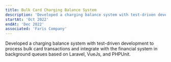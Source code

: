 ```yaml
---
title: Bulk Card Charging Balance System
description: 'Developed a charging balance system with test-driven development to process bulk card transactions and integrate with the financial system in background queues based on Laravel, VueJs, and PHPUnit.'
startAt: 'Oct 2022'
endAt: 'Dec 2022'
associated: 'Faris Company'
---
```


Developed a charging balance system with test-driven development to process bulk card transactions and integrate with the financial system in background queues based on Laravel, VueJs, and PHPUnit.
